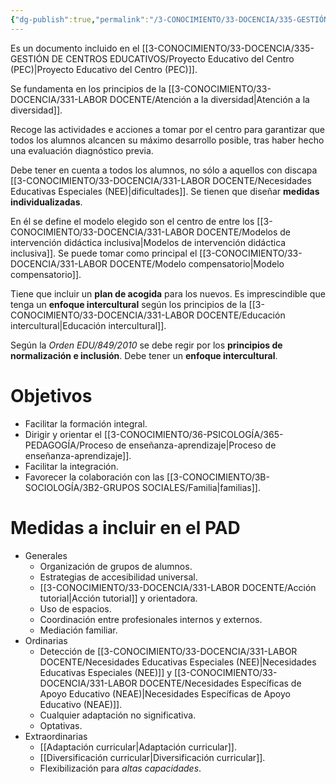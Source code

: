 ```yaml
---
{"dg-publish":true,"permalink":"/3-CONOCIMIENTO/33-DOCENCIA/335-GESTIÓN DE CENTROS EDUCATIVOS/Plan de Atención a la diversidad (PAD)/"}
---
```


Es un documento incluido en el [[3-CONOCIMIENTO/33-DOCENCIA/335-GESTIÓN DE CENTROS EDUCATIVOS/Proyecto Educativo del Centro (PEC)\|Proyecto Educativo del Centro (PEC)]].

Se fundamenta en los principios de la [[3-CONOCIMIENTO/33-DOCENCIA/331-LABOR DOCENTE/Atención a la diversidad\|Atención a la diversidad]].

Recoge las actividades e acciones a tomar por el centro para garantizar que todos los alumnos alcancen su máximo desarrollo posible, tras haber hecho una evaluación diagnóstico previa. 

Debe tener en cuenta a todos los alumnos, no sólo a aquellos con discapa [[3-CONOCIMIENTO/33-DOCENCIA/331-LABOR DOCENTE/Necesidades Educativas Especiales (NEE)\|dificultades]]. Se tienen que diseñar **medidas individualizadas**.

En él se define el modelo elegido son el centro de entre los [[3-CONOCIMIENTO/33-DOCENCIA/331-LABOR DOCENTE/Modelos de intervención didáctica inclusiva\|Modelos de intervención didáctica inclusiva]]. Se puede tomar como principal el [[3-CONOCIMIENTO/33-DOCENCIA/331-LABOR DOCENTE/Modelo compensatorio\|Modelo compensatorio]].

Tiene que incluir un **plan de acogida** para los nuevos. Es imprescindible que tenga un **enfoque intercultural** según los principios de la [[3-CONOCIMIENTO/33-DOCENCIA/331-LABOR DOCENTE/Educación intercultural\|Educación intercultural]].

Según la *Orden EDU/849/2010* se debe regir por los **principios de normalización e inclusión**. Debe tener un **enfoque intercultural**.

# Objetivos
- Facilitar la formación integral.
- Dirigir y orientar el [[3-CONOCIMIENTO/36-PSICOLOGÍA/365-PEDAGOGÍA/Proceso de enseñanza-aprendizaje\|Proceso de enseñanza-aprendizaje]].
- Facilitar la integración.
- Favorecer la colaboración con las [[3-CONOCIMIENTO/3B-SOCIOLOGÍA/3B2-GRUPOS SOCIALES/Familia\|familias]].

# Medidas a incluir en el PAD
- Generales
	- Organización de grupos de alumnos.
	- Estrategias de accesibilidad universal.
	- [[3-CONOCIMIENTO/33-DOCENCIA/331-LABOR DOCENTE/Acción tutorial\|Acción tutorial]] y orientadora.
	- Uso de espacios.
	- Coordinación entre profesionales internos y externos.
	- Mediación familiar.
- Ordinarias
	- Detección de [[3-CONOCIMIENTO/33-DOCENCIA/331-LABOR DOCENTE/Necesidades Educativas Especiales (NEE)\|Necesidades Educativas Especiales (NEE)]] y [[3-CONOCIMIENTO/33-DOCENCIA/331-LABOR DOCENTE/Necesidades Específicas de Apoyo Educativo (NEAE)\|Necesidades Específicas de Apoyo Educativo (NEAE)]].
	- Cualquier adaptación no significativa. 
	- Optativas.
- Extraordinarias
	- [[Adaptación curricular\|Adaptación curricular]].
	- [[Diversificación curricular\|Diversificación curricular]].
	- Flexibilización para *altas capacidades*.